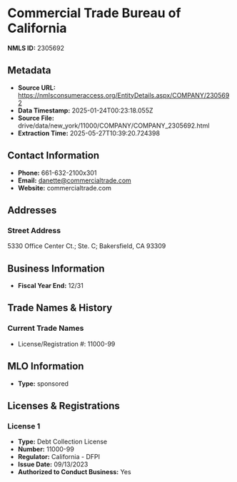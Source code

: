 # Commercial Trade Bureau of California

**NMLS ID:** 2305692

## Metadata
- **Source URL:** https://nmlsconsumeraccess.org/EntityDetails.aspx/COMPANY/2305692
- **Data Timestamp:** 2025-01-24T00:23:18.055Z
- **Source File:** drive/data/new_york/11000/COMPANY/COMPANY_2305692.html
- **Extraction Time:** 2025-05-27T10:39:20.724398

## Contact Information
- **Phone:** 661-632-2100x301
- **Email:** danette@commercialtrade.com
- **Website:** commercialtrade.com

## Addresses
### Street Address
5330 Office Center Ct.; Ste. C; Bakersfield, CA 93309

## Business Information
- **Fiscal Year End:** 12/31

## Trade Names & History
### Current Trade Names
- License/Registration #: 11000-99

## MLO Information
- **Type:** sponsored

## Licenses & Registrations

### License 1
- **Type:** Debt Collection License
- **Number:** 11000-99
- **Regulator:** California - DFPI
- **Issue Date:** 09/13/2023
- **Authorized to Conduct Business:** Yes
